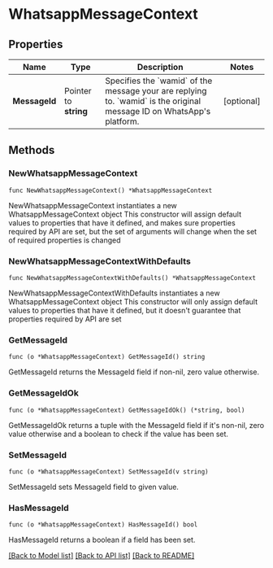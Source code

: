 # WhatsappMessageContext

## Properties

Name | Type | Description | Notes
------------ | ------------- | ------------- | -------------
**MessageId** | Pointer to **string** | Specifies the &#x60;wamid&#x60; of the message your are replying to. &#x60;wamid&#x60; is the original message ID on WhatsApp&#39;s platform. | [optional] 

## Methods

### NewWhatsappMessageContext

`func NewWhatsappMessageContext() *WhatsappMessageContext`

NewWhatsappMessageContext instantiates a new WhatsappMessageContext object
This constructor will assign default values to properties that have it defined,
and makes sure properties required by API are set, but the set of arguments
will change when the set of required properties is changed

### NewWhatsappMessageContextWithDefaults

`func NewWhatsappMessageContextWithDefaults() *WhatsappMessageContext`

NewWhatsappMessageContextWithDefaults instantiates a new WhatsappMessageContext object
This constructor will only assign default values to properties that have it defined,
but it doesn't guarantee that properties required by API are set

### GetMessageId

`func (o *WhatsappMessageContext) GetMessageId() string`

GetMessageId returns the MessageId field if non-nil, zero value otherwise.

### GetMessageIdOk

`func (o *WhatsappMessageContext) GetMessageIdOk() (*string, bool)`

GetMessageIdOk returns a tuple with the MessageId field if it's non-nil, zero value otherwise
and a boolean to check if the value has been set.

### SetMessageId

`func (o *WhatsappMessageContext) SetMessageId(v string)`

SetMessageId sets MessageId field to given value.

### HasMessageId

`func (o *WhatsappMessageContext) HasMessageId() bool`

HasMessageId returns a boolean if a field has been set.


[[Back to Model list]](../README.md#documentation-for-models) [[Back to API list]](../README.md#documentation-for-api-endpoints) [[Back to README]](../README.md)


